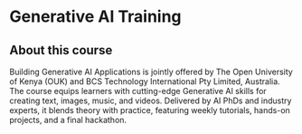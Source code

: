 # Generative AI Training
## About this course

Building Generative AI Applications is jointly offered by The Open University of Kenya (OUK) and BCS Technology International Pty Limited, Australia. The course equips learners with cutting-edge Generative AI skills for creating text, images, music, and videos. Delivered by AI PhDs and industry experts, it blends theory with practice, featuring weekly tutorials, hands-on projects, and a final hackathon.

